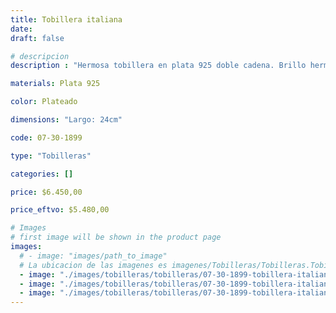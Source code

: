 ```yaml
---
title: Tobillera italiana
date: 
draft: false

# descripcion
description : "Hermosa tobillera en plata 925 doble cadena. Brillo hermoso. Cierre tipo reasa."

materials: Plata 925

color: Plateado

dimensions: "Largo: 24cm"

code: 07-30-1899

type: "Tobilleras"

categories: []

price: $6.450,00

price_eftvo: $5.480,00

# Images
# first image will be shown in the product page
images:
  # - image: "images/path_to_image"
  # La ubicacion de las imagenes es imagenes/Tobilleras/Tobilleras.Tobilleras/07-30-1899-tobillera-italiana
  - image: "./images/tobilleras/tobilleras/07-30-1899-tobillera-italiana_a.jpg"
  - image: "./images/tobilleras/tobilleras/07-30-1899-tobillera-italiana_b.jpg"
  - image: "./images/tobilleras/tobilleras/07-30-1899-tobillera-italiana_c.jpg"
---
```

